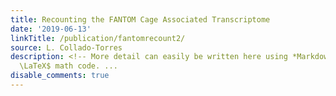 ```yaml
---
title: Recounting the FANTOM Cage Associated Transcriptome
date: '2019-06-13'
linkTitle: /publication/fantomrecount2/
source: L. Collado-Torres
description: <!-- More detail can easily be written here using *Markdown* and $\rm
  \LaTeX$ math code. ...
disable_comments: true
---
```

<!-- More detail can easily be written here using *Markdown* and $\rm \LaTeX$ math code. ...